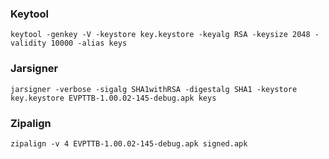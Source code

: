 ### Keytool

```shell
keytool -genkey -V -keystore key.keystore -keyalg RSA -keysize 2048 -validity 10000 -alias keys
```

### Jarsigner

```
jarsigner -verbose -sigalg SHA1withRSA -digestalg SHA1 -keystore key.keystore EVPTTB-1.00.02-145-debug.apk keys
```

### Zipalign
```
zipalign -v 4 EVPTTB-1.00.02-145-debug.apk signed.apk
```